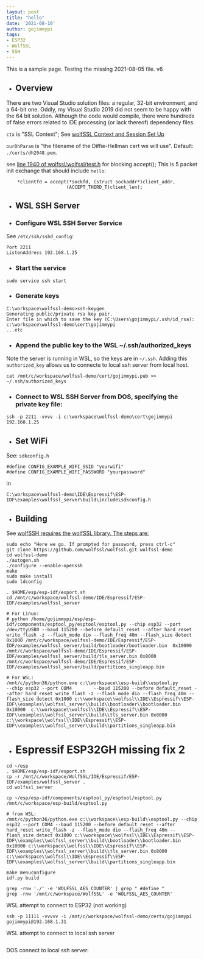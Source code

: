 ```yaml
---
layout: post
title: "hello"
date: '2021-08-10'
author: gojimmypi
tags:
- ESP32
- WolfSSL
- SSH
---
```


This is a sample page. Testing the missing 2021-08-05 file. v6

- ## Overview

There are two Visual Studio solution files: a regular, 32-bit environment, and a 64-bit one. 
Oddly, my Visual Studio 2019 did not seem to be happy with the 64 bit solution. Although the code would compile,
there were hundreds of false errors related to IDE processing (or lack thereof) dependency files.

`ctx` is "SSL Context"; See [wolfSSL Context and Session Set Up](https://www.wolfssl.com/doxygen/group__Setup.html)

`ourDhParam` is "the filename of the Diffie-Hellman cert we will use". Default: `./certs/dh2048.pem`.

see [line 1940 of wolfssl/wolfssl/test.h](https://github.com/wolfSSL/wolfssl/blob/bd6b765b17299e8fa9d1a6dc432c4da9597f0cf9/wolfssl/test.h#L1940) for blocking accept(); 
This is 5 packet init exchange that should include `hello`:
```
    *clientfd = accept(*sockfd, (struct sockaddr*)client_addr,
                      (ACCEPT_THIRD_T)client_len);
```

- ## WSL SSH Server

- ### Configure WSL SSH Server Service

See `/etc/ssh/sshd_config`:
```
Port 2211
ListenAddress 192.168.1.25
```

- ### Start the service

```
sudo service ssh start
```

- ### Generate keys

```
C:\workspace\wolfssl-demo>ssh-keygen
Generating public/private rsa key pair.
Enter file in which to save the key (C:\Users\gojimmypi/.ssh/id_rsa): c:\workspace\wolfssl-demo\cert\gojimmypi
...etc
```

- ### Append the public key to the WSL ~/.ssh/authorized_keys

Note the server is running in WSL, so the keys are in `~/.ssh`. Adding this `authorized_key` allows us to connecte to 
local ssh server from local host.

```
cat /mnt/c/workspace/wolfssl-demo/cert/gojimmypi.pub >> ~/.ssh/authorized_keys
```

- ### Connect to WSL SSH Server from DOS, specifying the private key file:

```
ssh -p 2211 -vvvv -i c:\workspace\wolfssl-demo\cert\gojimmypi 192.168.1.25
```

- ## Set WiFi

See: `sdkconfig.h`

```
#define CONFIG_EXAMPLE_WIFI_SSID "yourwifi"
#define CONFIG_EXAMPLE_WIFI_PASSWORD "yourpassword"
```
in
```
C:\workspace\wolfssl-demo\IDE\Espressif\ESP-IDF\examples\wolfssl_server\build\include\sdkconfig.h
```

- ## Building 
See [wolfSSH requires the wolfSSL library. The steps are:](https://github.com/wolfSSL/wolfssl/issues/4272#issuecomment-891199577)

```
sudo echo "Here we go. If prompted for password, press ctrl-c"
git clone https://github.com/wolfssl/wolfssl.git wolfssl-demo
cd wolfssl-demo
./autogen.sh
./configure --enable-openssh
make
sudo make install
sudo ldconfig

. $HOME/esp/esp-idf/export.sh
cd /mnt/c/workspace/wolfssl-demo/IDE/Espressif/ESP-IDF/examples/wolfssl_server

# For Linux:
# python /home/gojimmypi/esp/esp-idf/components/esptool_py/esptool/esptool.py --chip esp32 --port /dev/ttyUSB0 --baud 115200 --before default_reset --after hard_reset write_flash -z --flash_mode dio --flash_freq 40m --flash_size detect 0x1000 /mnt/c/workspace/wolfssl-demo/IDE/Espressif/ESP-IDF/examples/wolfssl_server/build/bootloader/bootloader.bin  0x10000  /mnt/c/workspace/wolfssl-demo/IDE/Espressif/ESP-IDF/examples/wolfssl_server/build/tls_server.bin 0x8000  /mnt/c/workspace/wolfssl-demo/IDE/Espressif/ESP-IDF/examples/wolfssl_server/build/partitions_singleapp.bin

# For WSL:
/mnt/c/python36/python.exe c:\\workspace\\esp-build\\esptool.py                --chip esp32 --port COM4        --baud 115200 --before default_reset --after hard_reset write_flash -z --flash_mode dio --flash_freq 40m --flash_size detect 0x1000 c:\\workspace\\wolfssl\\IDE\\Espressif\\ESP-IDF\\examples\\wolfssl_server\\build\\bootloader\\bootloader.bin 0x10000  c:\\workspace\\wolfssl\\IDE\\Espressif\\ESP-IDF\\examples\\wolfssl_server\\build\\tls_server.bin 0x8000  c:\\workspace\\wolfssl\\IDE\\Espressif\\ESP-IDF\\examples\\wolfssl_server\\build\\partitions_singleapp.bin

```

- # Espressif ESP32GH missing fix 2
```
cd ~/esp
. $HOME/esp/esp-idf/export.sh
cp -r /mnt/c/workspace/WolfSSL/IDE/Espressif/ESP-IDF/examples/wolfssl_server .
cd wolfssl_server

cp ~/esp/esp-idf/components/esptool_py/esptool/esptool.py /mnt/c/workspace/esp-build/esptool.py

# from WSL:
/mnt/c/python36/python.exe c:\\workspace\\esp-build\\esptool.py --chip esp32 --port COM4 --baud 115200 --before default_reset --after hard_reset write_flash -z --flash_mode dio --flash_freq 40m --flash_size detect 0x1000 c:\\workspace\\wolfssl\\IDE\\Espressif\\ESP-IDF\\examples\\wolfssl_server\\build\\bootloader\\bootloader.bin 0x10000 c:\\workspace\\wolfssl\\IDE\\Espressif\\ESP-IDF\\examples\\wolfssl_server\\build\\tls_server.bin 0x8000 c:\\workspace\\wolfssl\\IDE\\Espressif\\ESP-IDF\\examples\\wolfssl_server\\build\\partitions_singleapp.bin

make menuconfigure
idf.py build

grep -rnw './' -e 'WOLFSSL_AES_COUNTER' | grep " #define "
grep -rnw '/mnt/c/workspace/WolfSSL' -e 'WOLFSSL_AES_COUNTER'
```

WSL attempt to connect to ESP32 (not working)
```
ssh -p 11111 -vvvvv -i /mnt/c/workspace/wolfssl-demo/certs/gojimmypi  gojimmypi@192.168.1.31
```

WSL attempt to connect to local ssh server
```

```

DOS connect to local ssh server:
